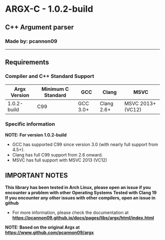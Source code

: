# ARGX-C - 1.0.2-build
## C++ Argument parser
### Made by: pcannon09

---

## Requirements
### Compiler and C++ Standard Support
| Argx Version | Minimum C Standard | GCC      | Clang      | MSVC              |
| ------------ | ------------------ | -------- | ---------- | ----------------- |
| 1.0.2-build  | C99                | GCC 3.0+ | Clang 2.6+ | MSVC 2013+ (VC12) |

### Specific information
**NOTE: For version 1.0.2-build**
* GCC has supported C99 since version 3.0 (with nearly full support from 4.5+).
* Clang has full C99 support from 2.6 onward.
* MSVC has full support with MSVC 2013 (VC12)

## IMPORTANT NOTES
**This library has been tested in Arch Linux, please open an issue if you encounter a problem with other Operating Systems**
**Tested with Clang 19**
**If you encounter any other issues with other compilers, open an issue in github**

* For more information, please check the documentation at **https://pcannon09.github.io/docs/pages/libs/argx/html/index.html**

**NOTE: Based on the original Argx at https://www.github.com/pcannon09/argx**

